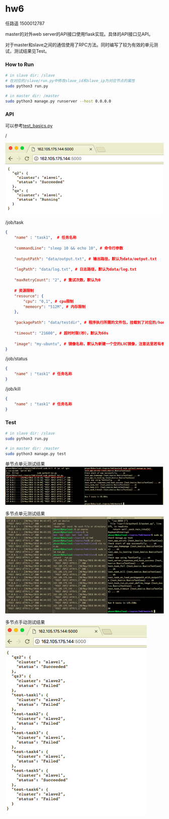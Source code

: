 

# hw6

任路遥 1500012787



master的对外web server的API接口使用flask实现。具体的API接口见API。

对于master和slave之间的通信使用了RPC方法。同时编写了较为有效的单元测试，测试结果见Test。



### How to Run

```bash
# in slave dir: /slave
# 在对应的/slave/run.py中修改slave_id和slave_ip为对应节点的属性
sudo python3 run.py
```

```bash
# in master dir: /master
sudo python3 manage.py runserver --host 0.0.0.0 
```



### API

可以参考[test_basics.py](https://github.com/luyao-os/osprac/blob/master/hw6/master/tests/test_basics.py)

/

![index](pic/index.jpg)


/job/task

``` json
{ 
    "name" : "task1",  # 任务名称           

    "commandLine": "sleep 10 && echo 10", # 命令行参数

    "outputPath": "data/output.txt", # 输出路径，默认为data/output.txt

    "logPath": "data/log.txt", # 日志路径，默认为data/log.txt

    "maxRetryCount": "2", # 重试次数，默认为0
    
    # 资源限制
    "resource": {
        "cpu": "0,1", # cpu限制
        "memeory": "512M", # 内存限制
    },
    
    "packagePath": "data/testdir", # 程序执行所需的文件包，挂载到了对应的/home目录下

    "timeout": "21600", # 超时时限(秒），默认为60s

    "image": "my-ubuntu", # 镜像名称，默认为新建一个空的LXC镜像，注意这里若有参数，则需要保证镜像在本地存在
}

```



/job/status

``` json
{
    "name" : "task1" # 任务名称   
}
```

/job/kill

``` json
{
    "name" : "task1" # 任务名称   
}
```



### Test

``` bash
# in slave dir: /slave
sudo python3 run.py
```

```bash
# in master dir: /master
sudo python3 manage.py test
```

单节点单元测试结果
![test](pic/test.jpg)

多节点单元测试结果
![test2](pic/multi_slaves_test.png)

多节点手动测试结果
![test3](pic/index2.png)

